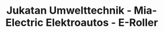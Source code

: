 ---
title: "Jukatan Umwelttechnik - Mia-Electric Elektroautos - E-Roller"
url: /oehringen/jukatan-umwelttechnik-mia-electric-elektroautos-e-roller/
shop: Autohaus
---